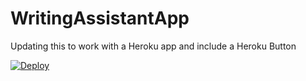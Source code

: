 # WritingAssistantApp
Updating this to work with a Heroku app and include a Heroku Button 

[![Deploy](https://www.herokucdn.com/deploy/button.svg)](https://heroku.com/deploy)

